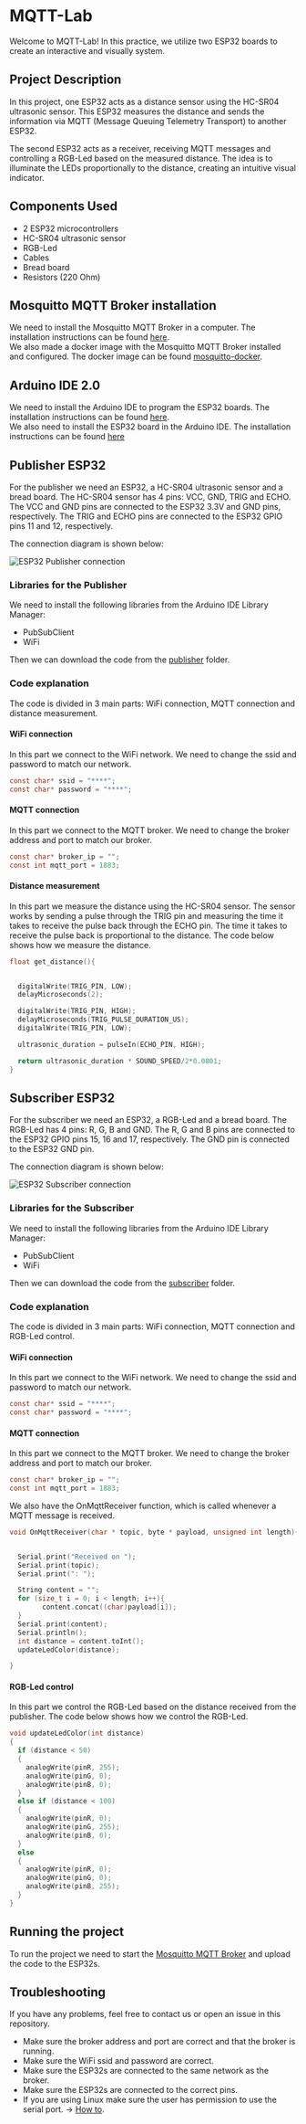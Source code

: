 # MQTT-Lab

Welcome to MQTT-Lab! In this practice, we utilize two ESP32 boards to create an interactive and visually system.

## Project Description

In this project, one ESP32 acts as a distance sensor using the HC-SR04 ultrasonic sensor.
This ESP32 measures the distance and sends the information via MQTT (Message Queuing Telemetry Transport)
to another ESP32.

The second ESP32 acts as a receiver, receiving MQTT messages and controlling a RGB-Led based on the 
measured distance. The idea is to illuminate the LEDs proportionally to the distance, creating an intuitive
visual indicator.

## Components Used

- 2 ESP32 microcontrollers
- HC-SR04 ultrasonic sensor
- RGB-Led
- Cables
- Bread board
- Resistors (220 Ohm)

## Mosquitto MQTT Broker installation

We need to install the Mosquitto MQTT Broker in a computer. The installation instructions can be found 
[here](https://mosquitto.org/download/).  
We also made a docker image with the Mosquitto MQTT Broker installed and configured. 
The docker image can be found [mosquitto-docker](docker).

## Arduino IDE 2.0

We need to install the Arduino IDE to program the ESP32 boards.
The installation instructions can be found [here](https://www.arduino.cc/en/Guide/HomePage).  
We also need to install the ESP32 board in the Arduino IDE. The installation instructions can be found
[here](https://randomnerdtutorials.com/installing-esp32-arduino-ide-2-0/)

## Publisher ESP32

For the publisher we need an ESP32, a HC-SR04 ultrasonic sensor and a bread board.
The HC-SR04 sensor has 4 pins: VCC, GND, TRIG and ECHO. The VCC and GND pins are connected to the ESP32 3.3V and GND pins, respectively.
The TRIG and ECHO pins are connected to the ESP32 GPIO pins 11 and 12, respectively.  
  
The connection diagram is shown below:

![ESP32 Publisher connection](figures/Esp32Publisher.png)

### Libraries for the Publisher

We need to install the following libraries from the Arduino IDE Library Manager:

- PubSubClient
- WiFi

Then we can download the code from the [publisher](publisher) folder.

### Code explanation

The code is divided in 3 main parts: WiFi connection, MQTT connection and distance measurement.

#### WiFi connection

In this part we connect to the WiFi network. We need to change the ssid and password to match our network.
```c
const char* ssid = "****";
const char* password = "****";
```
#### MQTT connection

In this part we connect to the MQTT broker. We need to change the broker address and port to match our broker.
```c
const char* broker_ip = "";
const int mqtt_port = 1883;
```

#### Distance measurement

In this part we measure the distance using the HC-SR04 sensor. The sensor works by sending a pulse through 
the TRIG pin and measuring the time it takes to receive the pulse back through the ECHO pin. 
The time it takes to receive the pulse back is proportional to the distance.
The code below shows how we measure the distance.
```c
float get_distance(){


  digitalWrite(TRIG_PIN, LOW);
  delayMicroseconds(2);

  digitalWrite(TRIG_PIN, HIGH);
  delayMicroseconds(TRIG_PULSE_DURATION_US);
  digitalWrite(TRIG_PIN, LOW);

  ultrasonic_duration = pulseIn(ECHO_PIN, HIGH);

  return ultrasonic_duration * SOUND_SPEED/2*0.0001;
}
```

## Subscriber ESP32

For the subscriber we need an ESP32, a RGB-Led and a bread board.
The RGB-Led has 4 pins: R, G, B and GND. The R, G and B pins are connected to the ESP32 GPIO pins 15, 16
and 17, respectively. The GND pin is connected to the ESP32 GND pin.  
  
The connection diagram is shown below:

![ESP32 Subscriber connection](figures/ESP32RGB.png)

### Libraries for the Subscriber

We need to install the following libraries from the Arduino IDE Library Manager:

- PubSubClient
- WiFi

Then we can download the code from the [subscriber](subscriber) folder.

### Code explanation


The code is divided in 3 main parts: WiFi connection, MQTT connection and RGB-Led control.

#### WiFi connection

In this part we connect to the WiFi network. We need to change the ssid and password to match our network.
```c
const char* ssid = "****";
const char* password = "****";
```

#### MQTT connection

In this part we connect to the MQTT broker. We need to change the broker address and port to match our broker.
```c
const char* broker_ip = "";
const int mqtt_port = 1883;
``` 
We also have the OnMqttReceiver function, which is called whenever a MQTT message is received.
```c
void OnMqttReceiver(char * topic, byte * payload, unsigned int length){


  Serial.print("Received on ");
  Serial.print(topic);
  Serial.print(": ");

  String content = "";
  for (size_t i = 0; i < length; i++){
        content.concat((char)payload[i]);
  }
  Serial.print(content);
  Serial.println();
  int distance = content.toInt();
  updateLedColor(distance);

}
```

#### RGB-Led control

In this part we control the RGB-Led based on the distance received from the publisher.
The code below shows how we control the RGB-Led.
```c    
void updateLedColor(int distance)
{
  if (distance < 50)
  {
    analogWrite(pinR, 255);
    analogWrite(pinG, 0);
    analogWrite(pinB, 0);
  }
  else if (distance < 100)
  {
    analogWrite(pinR, 0);
    analogWrite(pinG, 255);
    analogWrite(pinB, 0);
  }
  else
  {
    analogWrite(pinR, 0);
    analogWrite(pinG, 0);
    analogWrite(pinB, 255);
  }
}
```

## Running the project

To run the project we need to start the [Mosquitto MQTT Broker](#mosquitto-mqtt-broker-installation) 
and upload the code to the ESP32s.

## Troubleshooting

If you have any problems, feel free to contact us or open an issue in this repository.

- Make sure the broker address and port are correct and that the broker is running.
- Make sure the WiFi ssid and password are correct.
- Make sure the ESP32s are connected to the same network as the broker.
- Make sure the ESP32s are connected to the correct pins.
- If you are using Linux make sure the user has permission to use the serial port. → [How to](https://askubuntu.com/questions/58119/changing-permissions-on-serial-port).




